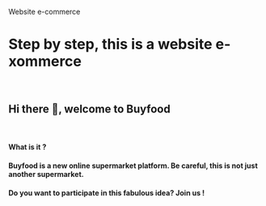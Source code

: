 Website e-commerce 
<h1> Step by step, this is a website e-xommerce </h1>
<br>
<h2>Hi there 👋, welcome to Buyfood </h2>
<br>
<h4> What is it ? <h4>
<p>Buyfood is a new online supermarket platform.
Be careful, this is not just another supermarket. </p>
<!-- <p>No sir / madam, it's a platform that brings together several missions:</p>
The origin of the product (made in France)
Organic products (yes, but at a low price)
100% ecological delivery (delivered directly to your home without using fuel) -->
<h4>Do you want to participate in this fabulous idea? Join us !</h4>

